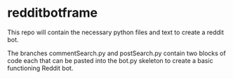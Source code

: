 # redditbotframe

This repo will contain the necessary python files and text to create a reddit bot.


The branches commentSearch.py and postSearch.py contain two blocks of code each that can be pasted into the bot.py skeleton to create a basic functioning Reddit bot.
